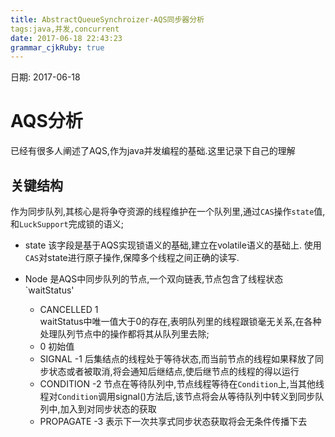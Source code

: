 ```yaml
---
title: AbstractQueueSynchroizer-AQS同步器分析 
tags:java,并发,concurrent
date: 2017-06-18 22:43:23
grammar_cjkRuby: true
---
```

日期: 2017-06-18 
# AQS分析
已经有很多人阐述了AQS,作为java并发编程的基础.这里记录下自己的理解
## 关键结构
作为同步队列,其核心是将争夺资源的线程维护在一个队列里,通过`CAS`操作`state`值,和`LuckSupport`完成锁的语义;
* state 
该字段是基于AQS实现锁语义的基础,建立在volatile语义的基础上. 使用`CAS`对state进行原子操作,保障多个线程之间正确的读写.
* Node
是AQS中同步队列的节点,一个双向链表,节点包含了线程状态`waitStatus'
	
	* CANCELLED 1		
	waitStatus中唯一值大于0的存在,表明队列里的线程跟锁毫无关系,在各种处理队列节点中的操作都将其从队列里去除;
	*  0 
	初始值
	* SIGNAL -1
	后集结点的线程处于等待状态,而当前节点的线程如果释放了同步状态或者被取消,将会通知后继结点,使后继节点的线程的得以运行
	* CONDITION -2
	节点在等待队列中,节点线程等待在`Condition`上,当其他线程对`Condition`调用signal()方法后,该节点将会从等待队列中转义到同步队列中,加入到对同步状态的获取
	* PROPAGATE -3
	表示下一次共享式同步状态获取将会无条件传播下去
		 
		




